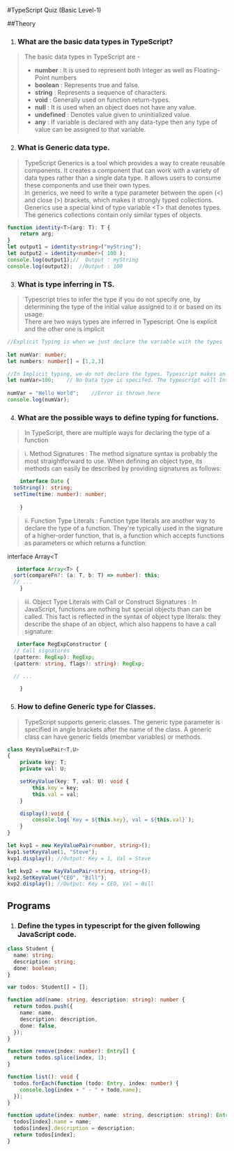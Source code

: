 #TypeScript Quiz (Basic Level-1)

##Theory
1. ### What are the basic data types in TypeScript?
>The basic data types in TypeScript are - 
>* **number** : It is used to represent both Integer as well as Floating-Point numbers
>* **boolean** : Represents true and false.
>* **string** : Represents a sequence of characters.
>* **void** : Generally used on function return-types.
>* **null** : It is used when an object does not have any value.
>* **undefined** : Denotes value given to uninitialized value.
>* **any** : If variable is declared with any data-type then any type of value can be assigned to that variable.

2. ### What is Generic data type.
>TypeScript Generics is a tool which provides a way to create reusable components. It creates a component that can work with a variety of data types rather than a single data type. It allows users to consume these components and use their own types.<br>
In generics, we need to write a type parameter between the open (<) and close (>) brackets, which makes it strongly typed collections. Generics use a special kind of type variable <<T>T> that denotes types. The generics collections contain only similar types of objects.
```ts
function identity<T>(arg: T): T {    
    return arg;    
}    
let output1 = identity<string>("myString");    
let output2 = identity<number>( 100 );  
console.log(output1);//  Output : myString
console.log(output2);  //Output : 100
```
3. ### What is type inferring in TS.
>Typescript tries to infer the type if you do not specify one, by determining the type of the initial value assigned to it or based on its usage.<br>
There are two ways types are inferred in Typescript. One is explicit and the other one is implicit
```ts
//Explicit Typing is when we just declare the variable with the types
 
let numVar: number;
let numbers: number[] = [1,2,3]

//In Implicit typing, we do not declare the types. Typescript makes an attempt to deduce the type from its usage.
let numVar=100;    // No Data type is specifed. The typescript will Infer the variable as number.  
                   
numVar = "Hello World";    //Error is thrown here
console.log(numVar); 
```
 
4. ### What are the possible ways to define typing for functions.
>In TypeScript, there are multiple ways for declaring the type of a function<br>

>i. Method Signatures : The method signature syntax is probably the most straightforward to use. When defining an object type, its methods can easily be described by providing signatures as follows:

```ts
    interface Date {
  toString(): string;
  setTime(time: number): number;
  
    }
```
>ii. Function Type Literals : Function type literals are another way to declare the type of a function. They're typically used in the signature of a higher-order function, that is, a function which accepts functions as parameters or which returns a function:

interface Array<T

```ts
   interface Array<T> {
  sort(compareFn?: (a: T, b: T) => number): this;
  // ...
    } 
```
>iii. Object Type Literals with Call or Construct Signatures : In JavaScript, functions are nothing but special objects than can be called. This fact is reflected in the syntax of object type literals: they describe the shape of an object, which also happens to have a call signature:



```ts
   interface RegExpConstructor {
  // Call signatures
  (pattern: RegExp): RegExp;
  (pattern: string, flags?: string): RegExp;

  // ...

    }
```

5. ### How to define Generic type for Classes.
>TypeScript supports generic classes. The generic type parameter is specified in angle brackets after the name of the class. A generic class can have generic fields (member variables) or methods.
```ts
class KeyValuePair<T,U>
{ 
    private key: T;
    private val: U;

    setKeyValue(key: T, val: U): void { 
        this.key = key;
        this.val = val;
    }

    display():void { 
        console.log(`Key = ${this.key}, val = ${this.val}`);
    }
}

let kvp1 = new KeyValuePair<number, string>();
kvp1.setKeyValue(1, "Steve");
kvp1.display(); //Output: Key = 1, Val = Steve 

let kvp2 = new KayValuePair<string, string>();
kvp2.SetKeyValue("CEO", "Bill"); 
kvp2.display(); //Output: Key = CEO, Val = Bill
```

## Programs
1. ### Define the types in typescript for the given following JavaScript code.
```ts
class Student {
  name: string;
  description: string;
  done: boolean;
}

var todos: Student[] = [];

function add(name: string, description: string): number {
  return todos.push({
    name: name,
    description: description,
    done: false,
  });
}

function remove(index: number): Entry[] {
  return todos.splice(index, 1);
}

function list(): void {
  todos.forEach(function (todo: Entry, index: number) {
    console.log(index + " - " + todo.name);
  });
}

function update(index: number, name: string, description: string): Entry {
  todos[index].name = name;
  todos[index].description = description;
  return todos[index];
}